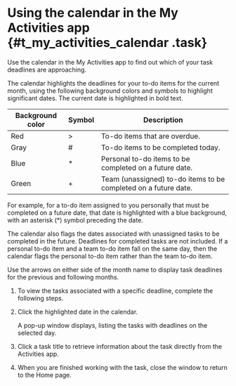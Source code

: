 # Using the calendar in the My Activities app {#t_my_activities_calendar .task}

Use the calendar in the My Activities app to find out which of your task deadlines are approaching.

The calendar highlights the deadlines for your to-do items for the current month, using the following background colors and symbols to highlight significant dates. The current date is highlighted in bold text.

|Background color|Symbol|Description|
|----------------|------|-----------|
|Red|\>|To-do items that are overdue.|
|Gray|\#|To-do items to be completed today.|
|Blue|\*|Personal to-do items to be completed on a future date.|
|Green|+|Team \(unassigned\) to-do items to be completed on a future date.|

For example, for a to-do item assigned to you personally that must be completed on a future date, that date is highlighted with a blue background, with an asterisk \(\*\) symbol preceding the date.

The calendar also flags the dates associated with unassigned tasks to be completed in the future. Deadlines for completed tasks are not included. If a personal to-do item and a team to-do item fall on the same day, then the calendar flags the personal to-do item rather than the team to-do item.

Use the arrows on either side of the month name to display task deadlines for the previous and following months.

1.  To view the tasks associated with a specific deadline, complete the following steps.
2.  Click the highlighted date in the calendar.

    A pop-up window displays, listing the tasks with deadlines on the selected day.

3.  Click a task title to retrieve information about the task directly from the Activities app.

4.  When you are finished working with the task, close the window to return to the Home page.


